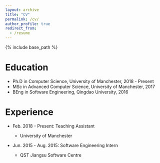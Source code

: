 ```yaml
---
layout: archive
title: "CV"
permalink: /cv/
author_profile: true
redirect_from:
  - /resume
---
```


{% include base_path %}

Education
======

* Ph.D in Computer Science, University of Manchester, 2018 - Present
* MSc in Advanced Computer Science, University of Manchester, 2017
* BEng in Software Engineering, Qingdao University, 2016



Experience
======
* Feb. 2018 - Present: Teaching Assistant
  * University of Manchester


* Jun. 2015 - Aug. 2015: Software Engineering Intern
  * QST Jiangsu Software Centre

